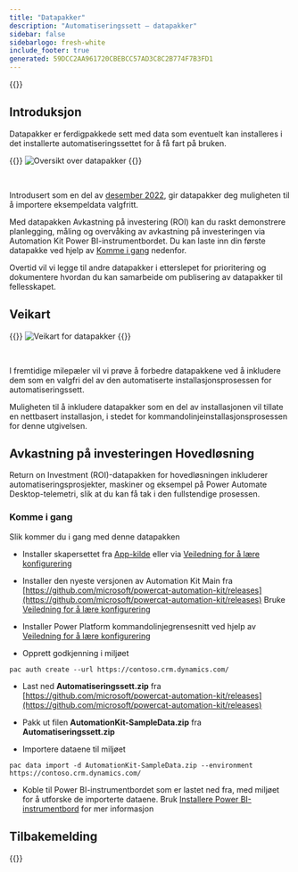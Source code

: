 ```yaml
---
title: "Datapakker"
description: "Automatiseringssett – datapakker"
sidebar: false
sidebarlogo: fresh-white
include_footer: true
generated: 59DCC2AA961720CBEBCC57AD3C8C2B774F7B3FD1
---
```


{{<toc>}}

## Introduksjon

Datapakker er ferdigpakkede sett med data som eventuelt kan installeres i det installerte automatiseringssettet for å få fart på bruken.

{{<border>}}
![Oversikt over datapakker](https://powercat-automation-kit.azureedge.net/releases/november-2022/DataPacks.svg)
{{</border>}}

<br/>

Introdusert som en del av [desember 2022](/nb/releases/november-2022), gir datapakker deg muligheten til å importere eksempeldata valgfritt.

Med datapakken Avkastning på investering (ROI) kan du raskt demonstrere planlegging, måling og overvåking av avkastning på investeringen via Automation Kit Power BI-instrumentbordet. Du kan laste inn din første datapakke ved hjelp av [Komme i gang](/nb#getting-started) nedenfor.

Overtid vil vi legge til andre datapakker i etterslepet for prioritering og dokumentere hvordan du kan samarbeide om publisering av datapakker til fellesskapet.

## Veikart

{{<border>}}
![Veikart for datapakker](https://powercat-automation-kit.azureedge.net/releases/november-2022/DataPacks-WhatsNext.svg?v=1)
{{</border>}}

<br/>

I fremtidige milepæler vil vi prøve å forbedre datapakkene ved å inkludere dem som en valgfri del av den automatiserte installasjonsprosessen for automatiseringssett.

Muligheten til å inkludere datapakker som en del av installasjonen vil tillate en nettbasert installasjon, i stedet for kommandolinjeinstallasjonsprosessen for denne utgivelsen.

## Avkastning på investeringen Hovedløsning

Return on Investment (ROI)-datapakken for hovedløsningen inkluderer automatiseringsprosjekter, maskiner og eksempel på Power Automate Desktop-telemetri, slik at du kan få tak i den fullstendige prosessen.

### Komme i gang

Slik kommer du i gang med denne datapakken

- Installer skapersettet fra [App-kilde](https://appsource.microsoft.com/product/dynamics-365/microsoftpowercatarch.creatorkit1) eller via [Veiledning for å lære konfigurering](https://learn.microsoft.com/power-platform/guidance/creator-kit/setup)

- Installer den nyeste versjonen av Automation Kit Main fra [https://github.com/microsoft/powercat-automation-kit/releases](https://github.com/microsoft/powercat-automation-kit/releases) Bruke [Veiledning for å lære konfigurering](https://learn.microsoft.com/power-automate/guidance/automation-kit/setup/main)

- Installer Power Platform kommandolinjegrensesnitt ved hjelp av [Veiledning for å lære konfigurering](https://learn.microsoft.com/power-platform/developer/cli/introduction)

- Opprett godkjenning i miljøet

```pwsh
pac auth create --url https://contoso.crm.dynamics.com/
```

- Last ned **Automatiseringssett.zip** fra [https://github.com/microsoft/powercat-automation-kit/releases](https://github.com/microsoft/powercat-automation-kit/releases)

- Pakk ut filen **AutomationKit-SampleData.zip** fra **Automatiseringssett.zip**

- Importere dataene til miljøet

```pwsh
pac data import -d AutomationKit-SampleData.zip --environment https://contoso.crm.dynamics.com/ 
```

- Koble til Power BI-instrumentbordet som er lastet ned fra, med miljøet for å utforske de importerte dataene. Bruk [Installere Power BI-instrumentbord](/nb/get-started/install-powerbi-dashboard) for mer informasjon

## Tilbakemelding

{{<questions name="/content/nb/features/datapacks.json" completed="Takk for at du gir tilbakemelding" showNavigationButtons="false" locale="nb">}}
